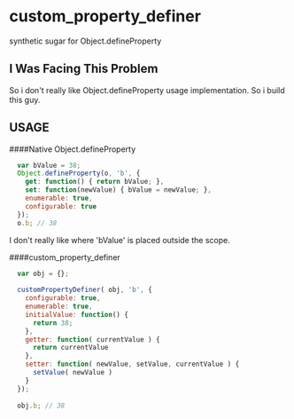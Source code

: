 # custom_property_definer
synthetic sugar for Object.defineProperty

## I Was Facing This Problem
So i don't really like Object.defineProperty usage implementation. So i build this guy.

## USAGE
####Native Object.defineProperty

```javascript
  var bValue = 38;
  Object.defineProperty(o, 'b', {
    get: function() { return bValue; },
    set: function(newValue) { bValue = newValue; },
    enumerable: true,
    configurable: true
  });
  o.b; // 38
```

I don't really like where 'bValue' is placed outside the scope.

####custom_property_definer

```javascript
  var obj = {};
  
  customPropertyDefiner( obj, 'b', {
    configurable: true,
    enumerable: true,
    initialValue: function() {
      return 38;
    },
    getter: function( currentValue ) {
      return currentValue
    },
    setter: function( newValue, setValue, currentValue ) {
      setValue( newValue )
    }
  });
  
  obj.b; // 38
```

